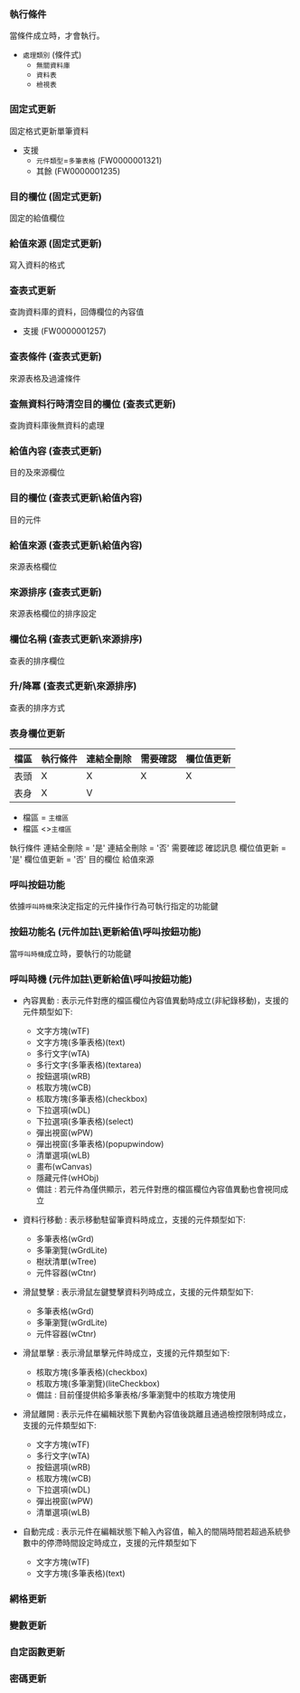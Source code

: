### <div id="logical">執行條件</div>

當條件成立時，才會執行。

* `處理類別` <path>(條件式)</path>
    * `無關資料庫`
    * `資料表`
    * `檢視表`

### <div id="fixedup">固定式更新</div>

固定格式更新單筆資料
* 支援 
    * `元件類型`=`多筆表格` <ic>(FW0000001321)</ic>
    * 其餘 <ic>(FW0000001235)</ic>

### <div id="fixedup_fld">目的欄位 <path>(固定式更新)</path></div>

固定的給值欄位

### <div id="fixedup_src">給值來源 <path>(固定式更新)</path></div>

寫入資料的格式

### <div id="queryup">查表式更新</div>

查詢資料庫的資料，回傳欄位的內容值

* 支援 <ic>(FW0000001257)</ic>

### <div id="queryup_tbl">查表條件 <path>(查表式更新)</path></div>

來源表格及過濾條件

### <div id="queryup_clear">查無資料行時清空目的欄位 <path>(查表式更新)</path></div>

查詢資料庫後無資料的處理

### <div id="queryup_fld">給值內容 <path>(查表式更新)</path></div>

目的及來源欄位

### <div id="queryup_fld_pur">目的欄位 <path>(查表式更新\給值內容)</path></div>

目的元件

### <div id="queryup_fld_src">給值來源 <path>(查表式更新\給值內容)</path></div>

來源表格欄位

### <div id="queryup_order">來源排序 <path>(查表式更新)</path></div>

來源表格欄位的排序設定

### <div id="queryup_order">欄位名稱 <path>(查表式更新\來源排序)</path></div>

查表的排序欄位

### <div id="queryup_order">升/降冪 <path>(查表式更新\來源排序)</path></div>

查表的排序方式

### <div id="bodyup">表身欄位更新</div>

|檔區|執行條件|連結全刪除|需要確認|欄位值更新|
|--|--|--|--|--|
|表頭|X|X|X|X|
|表身|X|V|

* 檔區 = `主檔區`
* 檔區 <>`主檔區`

執行條件
連結全刪除 = '是'
連結全刪除 = '否'
需要確認
確認訊息
欄位值更新 = '是'
欄位值更新 = '否'
目的欄位
給值來源

### <div id="btnup">呼叫按鈕功能</div>
依據`呼叫時機`來決定指定的元件操作行為可執行指定的功能鍵

### <div id="btnup_funkey">按鈕功能名 <path>(元件加註\更新給值\呼叫按鈕功能)</path></div>
當`呼叫時機`成立時，要執行的功能鍵

### <div id="btnup_time">呼叫時機 <path>(元件加註\更新給值\呼叫按鈕功能)</path></div>
* 內容異動 : 表示元件對應的檔區欄位內容值異動時成立(非紀錄移動)，支援的元件類型如下:
    * 文字方塊(wTF)
    * 文字方塊(多筆表格)(text)
    * 多行文字(wTA)
    * 多行文字(多筆表格)(textarea)
    * 按鈕選項(wRB)
    * 核取方塊(wCB)
    * 核取方塊(多筆表格)(checkbox)
    * 下拉選項(wDL)
    * 下拉選項(多筆表格)(select)
    * 彈出視窗(wPW)
    * 彈出視窗(多筆表格)(popupwindow)
    * 清單選項(wLB)
    * 畫布(wCanvas)
    * 隱藏元件(wHObj)
    * 備註 : 若元件為僅供顯示，若元件對應的檔區欄位內容值異動也會視同成立

* 資料行移動 : 表示移動駐留筆資料時成立，支援的元件類型如下:
    * 多筆表格(wGrd)
    * 多筆瀏覽(wGrdLite)
    * 樹狀清單(wTree)
    * 元件容器(wCtnr)

* 滑鼠雙擊 : 表示滑鼠左鍵雙擊資料列時成立，支援的元件類型如下:
    * 多筆表格(wGrd)
    * 多筆瀏覽(wGrdLite)
    * 元件容器(wCtnr)

* 滑鼠單擊 : 表示滑鼠單擊元件時成立，支援的元件類型如下:
    * 核取方塊(多筆表格)(checkbox)
    * 核取方塊(多筆瀏覽)(liteCheckbox)
    * 備註 : 目前僅提供給多筆表格/多筆瀏覽中的核取方塊使用

* 滑鼠離開 : 表示元件在編輯狀態下異動內容值後跳離且通過檢控限制時成立，支援的元件類型如下:
    * 文字方塊(wTF)
    * 多行文字(wTA)
    * 按鈕選項(wRB)
    * 核取方塊(wCB)
    * 下拉選項(wDL)
    * 彈出視窗(wPW)
    * 清單選項(wLB)

* 自動完成 : 表示元件在編輯狀態下輸入內容值，輸入的間隔時間若超過系統參數中的停滯時間設定時成立，支援的元件類型如下
    * 文字方塊(wTF)
    * 文字方塊(多筆表格)(text)

### <div id="multipleup">網格更新</div>

### <div id="variableup">變數更新</div>

### <div id="customup">自定函數更新</div>

### <div id="passwordup">密碼更新</div>